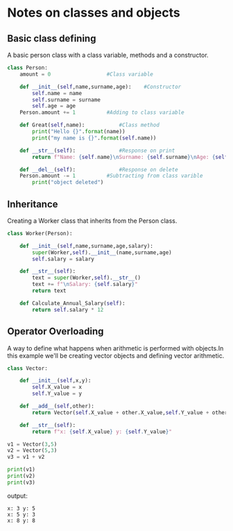 # Notes on classes and objects

## Basic class defining

A basic person class with a class variable, methods and a constructor.

```python
class Person:
    amount = 0					#Class variable

    def __init__(self,name,surname,age):	#Constructor
        self.name = name
        self.surname = surname
        self.age = age
	Person.amount += 1			#Adding to class variable

    def Great(self,name):			#Class method
        print("Hello {}".format(name))
        print("my name is {}".format(self.name))

    def __str__(self):				#Response on print
        return f"Name: {self.name}\nSurname: {self.surname}\nAge: {self.age}"

    def __del__(self):				#Response on delete
	Person.amount -= 1			#Subtracting from class varible
        print("object deleted")
```

## Inheritance

Creating a Worker class that inherits from the Person class.

```python
class Worker(Person):

    def __init__(self,name,surname,age,salary):
        super(Worker,self).__init__(name,surname,age)
        self.salary = salary

    def __str__(self):
        text = super(Worker,self).__str__()
        text += f"\nSalary: {self.salary}"
        return text

    def Calculate_Annual_Salary(self):
        return self.salary * 12
```

## Operator Overloading

A way to define what happens when arithmetic is performed with objects.In this example we'll be creating vector objects and defining vector arithmetic.

```python
class Vector:

    def __init__(self,x,y):
        self.X_value = x
        self.Y_value = y

    def __add__(self,other):
        return Vector(self.X_value + other.X_value,self.Y_value + other.Y_value)

    def __str__(self):
        return f"x: {self.X_value} y: {self.Y_value}"

v1 = Vector(3,5)
v2 = Vector(5,3)
v3 = v1 + v2

print(v1)
print(v2)
print(v3)
```

output:
```
x: 3 y: 5
x: 5 y: 3
x: 8 y: 8
```

